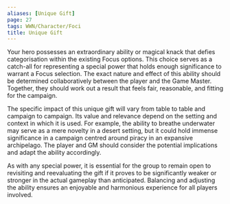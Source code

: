 ```yaml
---
aliases: [Unique Gift]
page: 27
tags: WWN/Character/Foci
title: Unique Gift
---
```


Your hero possesses an extraordinary ability or magical knack that defies categorisation within the existing Focus options. This choice serves as a catch-all for representing a special power that holds enough significance to warrant a Focus selection. The exact nature and effect of this ability should be determined collaboratively between the player and the Game Master. Together, they should work out a result that feels fair, reasonable, and fitting for the campaign.

The specific impact of this unique gift will vary from table to table and campaign to campaign. Its value and relevance depend on the setting and context in which it is used. For example, the ability to breathe underwater may serve as a mere novelty in a desert setting, but it could hold immense significance in a campaign centred around piracy in an expansive archipelago. The player and GM should consider the potential implications and adapt the ability accordingly.

As with any special power, it is essential for the group to remain open to revisiting and reevaluating the gift if it proves to be significantly weaker or stronger in the actual gameplay than anticipated. Balancing and adjusting the ability ensures an enjoyable and harmonious experience for all players involved.

